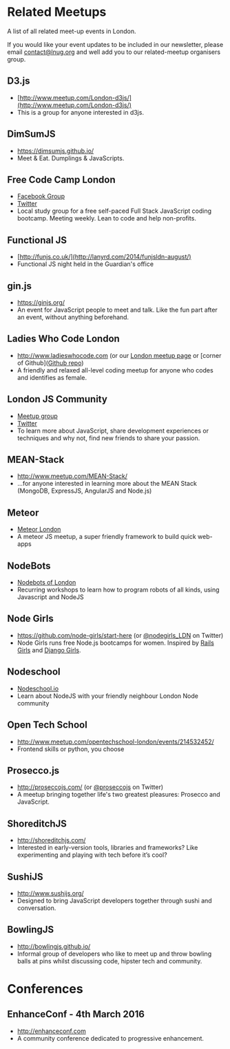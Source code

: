 # Related Meetups


A list of all related meet-up events in London.

If you would like your event updates to be included in our newsletter, please email contact@lnug.org and well add you to our related-meetup organisers group.

## D3.js
* [http://www.meetup.com/London-d3js/](http://www.meetup.com/London-d3js/)
* This is a group for anyone interested in d3js.

## DimSumJS
* https://dimsumjs.github.io/
* Meet & Eat. Dumplings & JavaScripts.

## Free Code Camp London
* [Facebook Group](https://www.facebook.com/groups/free.code.camp.london/)
* [Twitter](https://twitter.com/LondonFCC)
* Local study group for a free self-paced Full Stack JavaScript coding bootcamp. Meeting weekly. Lean to code and help non-profits.

## Functional JS
* [http://funjs.co.uk/](http://lanyrd.com/2014/funjsldn-august/)
* Functional JS night held in the Guardian's office

## gin.js
* https://ginjs.org/
* An event for JavaScript people to meet and talk. Like the fun part after an event, without anything beforehand.

## Ladies Who Code London
* http://www.ladieswhocode.com (or our [London meetup page](http://www.meetup.com/Ladies-Who-Code-UK/) or [corner of Github]([Github repo](https://github.com/ladieswhocode/london))
* A friendly and relaxed all-level coding meetup for anyone who codes and identifies as female.

## London JS Community
* [Meetup group](http://www.meetup.com/London-JavaScript-Community/)
* [Twitter](https://twitter.com/london_JS)
* To learn more about JavaScript, share development experiences or techniques and why not, find new friends to share your passion.

## MEAN-Stack
* http://www.meetup.com/MEAN-Stack/
* ...for anyone interested in learning more about the MEAN Stack (MongoDB, ExpressJS, AngularJS and Node.js)

## Meteor
* [Meteor London](http://www.meetup.com/Meteor-London)
* A meteor JS meetup, a super friendly framework to build quick web-apps

## NodeBots
* [Nodebots of London](http://www.meetup.com/NodeBots-of-London)
* Recurring workshops to learn how to program robots of all kinds, using Javascript and NodeJS

## Node Girls
* https://github.com/node-girls/start-here (or [@nodegirls_LDN](twitter.com/nodegirls_LDN) on Twitter)
* Node Girls runs free Node.js bootcamps for women. Inspired by [Rails Girls](http://railsgirls.com/) and [Django Girls](https://djangogirls.org/).

## Nodeschool
* [Nodeschool.io](http://nodeschool.io)
* Learn about NodeJS with your friendly neighbour London Node community

## Open Tech School
* http://www.meetup.com/opentechschool-london/events/214532452/
* Frontend skills or python, you choose

## Prosecco.js
* http://proseccojs.com/ (or [@proseccojs](twitter.com/proseccojs) on Twitter)
* A meetup bringing together life's two greatest pleasures: Prosecco and JavaScript.

## ShoreditchJS
* http://shoreditchjs.com/
* Interested in early-version tools, libraries and frameworks? Like experimenting and playing with tech before it’s cool?

## SushiJS
* http://www.sushijs.org/
* Designed to bring JavaScript developers together through sushi and conversation.

## BowlingJS
* http://bowlingjs.github.io/
* Informal group of developers who like to meet up and throw bowling balls at pins whilst discussing code, hipster tech and community.

# Conferences

## EnhanceConf  - 4th March 2016
* http://enhanceconf.com  
* A community conference dedicated to progressive enhancement.
